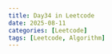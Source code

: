 ```yaml
---
title: Day34 in Leetcode
date: 2025-08-11
categories: [Leetcode]
tags: [Leetcode, Algorithm]
---
```


